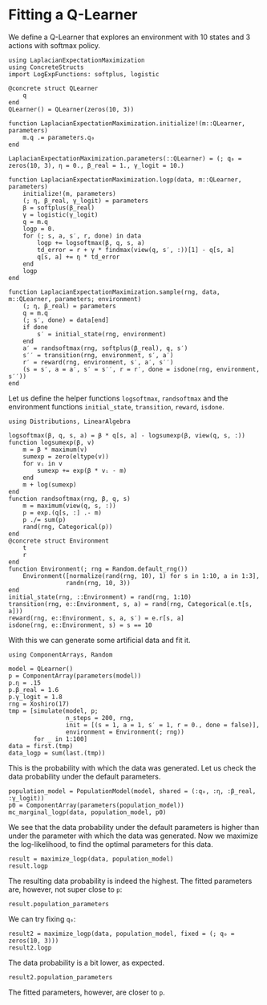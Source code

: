 # Fitting a Q-Learner

We define a Q-Learner that explores an environment with 10 states and 3 actions with softmax policy.

```@example rl
using LaplacianExpectationMaximization
using ConcreteStructs
import LogExpFunctions: softplus, logistic

@concrete struct QLearner
    q
end
QLearner() = QLearner(zeros(10, 3))

function LaplacianExpectationMaximization.initialize!(m::QLearner, parameters)
    m.q .= parameters.q₀
end

LaplacianExpectationMaximization.parameters(::QLearner) = (; q₀ = zeros(10, 3), η = 0., β_real = 1., γ_logit = 10.)

function LaplacianExpectationMaximization.logp(data, m::QLearner, parameters)
    initialize!(m, parameters)
    (; η, β_real, γ_logit) = parameters
    β = softplus(β_real)
    γ = logistic(γ_logit)
    q = m.q
    logp = 0.
    for (; s, a, s′, r, done) in data
        logp += logsoftmax(β, q, s, a)
        td_error = r + γ * findmax(view(q, s′, :))[1] - q[s, a]
        q[s, a] += η * td_error
    end
    logp
end

function LaplacianExpectationMaximization.sample(rng, data, m::QLearner, parameters; environment)
    (; η, β_real) = parameters
    q = m.q
    (; s′, done) = data[end]
    if done
        s′ = initial_state(rng, environment)
    end
    a′ = randsoftmax(rng, softplus(β_real), q, s′)
    s′′ = transition(rng, environment, s′, a′)
    r′ = reward(rng, environment, s′, a′, s′′)
    (s = s′, a = a′, s′ = s′′, r = r′, done = isdone(rng, environment, s′′))
end
```

Let us define the helper functions `logsoftmax`, `randsoftmax` and the environment functions `initial_state`, `transition`, `reward`, `isdone`.

```@example rl
using Distributions, LinearAlgebra

logsoftmax(β, q, s, a) = β * q[s, a] - logsumexp(β, view(q, s, :))
function logsumexp(β, v)
    m = β * maximum(v)
    sumexp = zero(eltype(v))
    for vᵢ in v
        sumexp += exp(β * vᵢ - m)
    end
    m + log(sumexp)
end
function randsoftmax(rng, β, q, s)
    m = maximum(view(q, s, :))
    p = exp.(q[s, :] .- m)
    p ./= sum(p)
    rand(rng, Categorical(p))
end
@concrete struct Environment
    t
    r
end
function Environment(; rng = Random.default_rng())
    Environment([normalize(rand(rng, 10), 1) for s in 1:10, a in 1:3],
                randn(rng, 10, 3))
end
initial_state(rng, ::Environment) = rand(rng, 1:10)
transition(rng, e::Environment, s, a) = rand(rng, Categorical(e.t[s, a]))
reward(rng, e::Environment, s, a, s′) = e.r[s, a]
isdone(rng, e::Environment, s) = s == 10
```

With this we can generate some artificial data and fit it.

```@example rl
using ComponentArrays, Random

model = QLearner()
p = ComponentArray(parameters(model))
p.η = .15
p.β_real = 1.6
p.γ_logit = 1.8
rng = Xoshiro(17)
tmp = [simulate(model, p;
                n_steps = 200, rng,
                init = [(s = 1, a = 1, s′ = 1, r = 0., done = false)],
                environment = Environment(; rng))
       for _ in 1:100]
data = first.(tmp)
data_logp = sum(last.(tmp))
```
This is the probability with which the data was generated.
Let us check the data probability under the default parameters.

```@example rl
population_model = PopulationModel(model, shared = (:q₀, :η, :β_real, :γ_logit))
p0 = ComponentArray(parameters(population_model))
mc_marginal_logp(data, population_model, p0)
```
We see that the data probability under the default parameters is higher than under the parameter with which the data was generated. Now we maximize the log-likelihood, to find the optimal parameters for this data.

```@example rl
result = maximize_logp(data, population_model)
result.logp
```
The resulting data probability is indeed the highest. The fitted parameters are, however, not super close to `p`:
```@example rl
result.population_parameters
```

We can try fixing `q₀`:

```@example rl
result2 = maximize_logp(data, population_model, fixed = (; q₀ = zeros(10, 3)))
result2.logp
```
The data probability is a bit lower, as expected.
```@example rl
result2.population_parameters
```
The fitted parameters, however, are closer to `p`.
